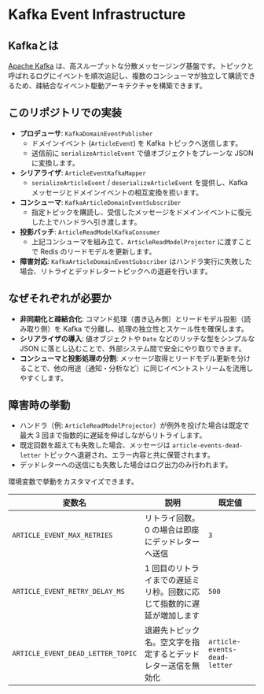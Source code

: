 # Kafka Event Infrastructure

## Kafkaとは

[Apache Kafka](https://kafka.apache.org/) は、高スループットな分散メッセージング基盤です。トピックと呼ばれるログにイベントを順次追記し、複数のコンシューマが独立して購読できるため、疎結合なイベント駆動アーキテクチャを構築できます。

## このリポジトリでの実装

- **プロデューサ**: `KafkaDomainEventPublisher`
  - ドメインイベント (`ArticleEvent`) を Kafka トピックへ送信します。
  - 送信前に `serializeArticleEvent` で値オブジェクトをプレーンな JSON に変換します。
- **シリアライザ**: `ArticleEventKafkaMapper`
  - `serializeArticleEvent` / `deserializeArticleEvent` を提供し、Kafka メッセージとドメインイベントの相互変換を担います。
- **コンシューマ**: `KafkaArticleDomainEventSubscriber`
  - 指定トピックを購読し、受信したメッセージをドメインイベントに復元した上でハンドラへ引き渡します。
- **投影バッチ**: `ArticleReadModelKafkaConsumer`
  - 上記コンシューマを組み立て、`ArticleReadModelProjector` に渡すことで Redis のリードモデルを更新します。
- **障害対応**: `KafkaArticleDomainEventSubscriber` はハンドラ実行に失敗した場合、リトライとデッドレタートピックへの退避を行います。

## なぜそれぞれが必要か

- **非同期化と疎結合化**: コマンド処理（書き込み側）とリードモデル投影（読み取り側）を Kafka で分離し、処理の独立性とスケール性を確保します。
- **シリアライザの導入**: 値オブジェクトや `Date` などのリッチな型をシンプルな JSON に落とし込むことで、外部システム間で安全にやり取りできます。
- **コンシューマと投影処理の分割**: メッセージ取得とリードモデル更新を分けることで、他の用途（通知・分析など）に同じイベントストリームを流用しやすくします。

## 障害時の挙動

- ハンドラ（例: `ArticleReadModelProjector`）が例外を投げた場合は既定で最大 3 回まで指数的に遅延を伸ばしながらリトライします。
- 既定回数を超えても失敗した場合、メッセージは `article-events-dead-letter` トピックへ退避され、エラー内容と共に保管されます。
- デッドレターへの送信にも失敗した場合はログ出力のみ行われます。

環境変数で挙動をカスタマイズできます。

| 変数名                              | 説明                                                                 | 既定値                       |
| ----------------------------------- | -------------------------------------------------------------------- | ---------------------------- |
| `ARTICLE_EVENT_MAX_RETRIES`         | リトライ回数。0 の場合は即座にデッドレターへ送信                    | `3`                          |
| `ARTICLE_EVENT_RETRY_DELAY_MS`      | 1 回目のリトライまでの遅延ミリ秒。回数に応じて指数的に遅延が増加します | `500`                        |
| `ARTICLE_EVENT_DEAD_LETTER_TOPIC`   | 退避先トピック名。空文字を指定するとデッドレター送信を無効化         | `article-events-dead-letter` |
